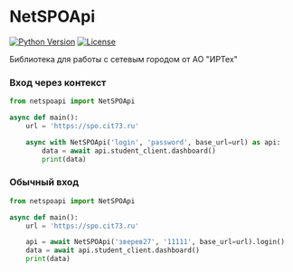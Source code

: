 # NetSPOApi

[![Python Version](https://img.shields.io/badge/python-3.10+-blue.svg)](https://www.python.org/downloads/)
[![License](https://img.shields.io/badge/license-MIT-green.svg)](LICENSE)

Библиотека для работы с сетевым городом от АО "ИРТех"

### Вход через контекст
```python
from netspoapi import NetSPOApi

async def main():
    url = 'https://spo.cit73.ru'

    async with NetSPOApi('login', 'password', base_url=url) as api:
        data = await api.student_client.dashboard()
        print(data)
```

### Обычный вход
```python
from netspoapi import NetSPOApi

async def main():
    url = 'https://spo.cit73.ru'

    api = await NetSPOApi('зверев27', '11111', base_url=url).login()
    data = await api.student_client.dashboard()
    print(data)
```